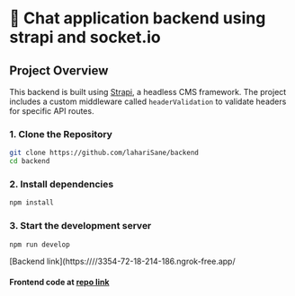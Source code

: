 # 🚀 Chat application backend using strapi and socket.io

## Project Overview
This backend is built using [Strapi](https://strapi.io/), a headless CMS framework. The project includes a custom middleware called `headerValidation` to validate headers for specific API routes.

### 1. Clone the Repository
```bash
git clone https://github.com/lahariSane/backend
cd backend
```

### 2. Install dependencies
```bash
npm install
```

### 3. Start the development server
```bash
npm run develop
```

[Backend link](https:////3354-72-18-214-186.ngrok-free.app/

#### Frontend code at [repo link](https://github.com/lahariSane/chat-frontend)

